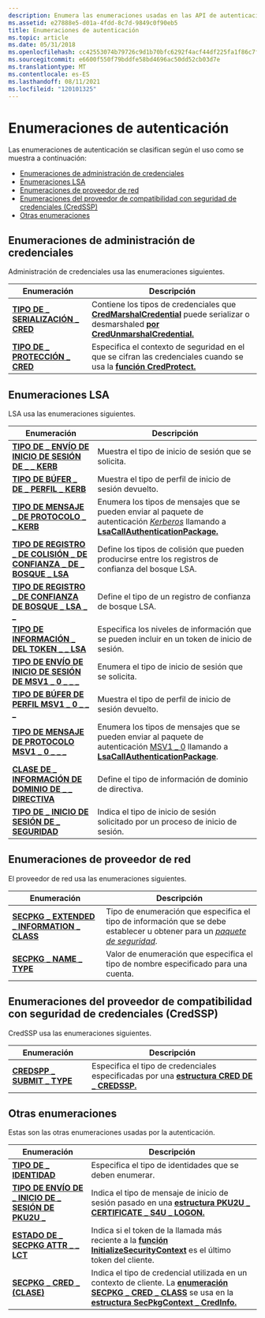 ```yaml
---
description: Enumera las enumeraciones usadas en las API de autenticación.
ms.assetid: e27888e5-d01a-4fdd-8c7d-9849c0f90eb5
title: Enumeraciones de autenticación
ms.topic: article
ms.date: 05/31/2018
ms.openlocfilehash: cc42553074b79726c9d1b70bfc6292f4acf44df225fa1f86c7f7a28289ec8ab7
ms.sourcegitcommit: e6600f550f79bddfe58bd4696ac50dd52cb03d7e
ms.translationtype: MT
ms.contentlocale: es-ES
ms.lasthandoff: 08/11/2021
ms.locfileid: "120101325"
---
```

# <a name="authentication-enumerations"></a>Enumeraciones de autenticación

Las enumeraciones de autenticación se clasifican según el uso como se muestra a continuación:

-   [Enumeraciones de administración de credenciales](#credentials-management-enumerations)
-   [Enumeraciones LSA](#lsa-enumerations)
-   [Enumeraciones de proveedor de red](#network-provider-enumerations)
-   [Enumeraciones del proveedor de compatibilidad con seguridad de credenciales (CredSSP)](#credential-security-support-provider-credssp-enumerations)
-   [Otras enumeraciones](#other-enumerations)

## <a name="credentials-management-enumerations"></a>Enumeraciones de administración de credenciales

Administración de credenciales usa las enumeraciones siguientes.



| Enumeración                                            | Descripción                                                                                                                                                                                               |
|--------------------------------------------------------|-----------------------------------------------------------------------------------------------------------------------------------------------------------------------------------------------------------|
| [**TIPO DE \_ SERIALIZACIÓN \_ CRED**](/windows/desktop/api/WinCred/ne-wincred-cred_marshal_type)       | Contiene los tipos de credenciales que [**CredMarshalCredential**](/windows/desktop/api/WinCred/nf-wincred-credmarshalcredentiala) puede serializar o desmarshaled [**por CredUnmarshalCredential.**](/windows/desktop/api/WinCred/nf-wincred-credunmarshalcredentiala)<br/> |
| [**TIPO DE \_ PROTECCIÓN \_ CRED**](/windows/desktop/api/WinCred/ne-wincred-cred_protection_type) | Especifica el contexto de seguridad en el que se cifran las credenciales cuando se usa la [**función CredProtect.**](/windows/desktop/api/WinCred/nf-wincred-credprotecta)<br/>                                                                  |



 

## <a name="lsa-enumerations"></a>Enumeraciones LSA

LSA usa las enumeraciones siguientes.



| Enumeración                                                                                   | Descripción                                                                                                                                                                                                                                                          |
|-----------------------------------------------------------------------------------------------|----------------------------------------------------------------------------------------------------------------------------------------------------------------------------------------------------------------------------------------------------------------------|
| [**TIPO DE \_ ENVÍO DE INICIO DE SESIÓN DE \_ \_ KERB**](/windows/desktop/api/Ntsecapi/ne-ntsecapi-kerb_logon_submit_type)                                   | Muestra el tipo de inicio de sesión que se solicita.<br/>                                                                                                                                                                                                                  |
| [**TIPO DE BÚFER \_ DE \_ PERFIL \_ KERB**](/windows/desktop/api/Ntsecapi/ne-ntsecapi-kerb_profile_buffer_type)                               | Muestra el tipo de perfil de inicio de sesión devuelto.<br/>                                                                                                                                                                                                                 |
| [**TIPO DE MENSAJE \_ DE PROTOCOLO \_ \_ KERB**](/windows/desktop/api/Ntsecapi/ne-ntsecapi-kerb_protocol_message_type)                           | Enumera los tipos de mensajes que se pueden enviar al paquete de autenticación [*Kerberos*](/windows/desktop/SecGloss/k-gly) llamando a [**LsaCallAuthenticationPackage.**](/windows/desktop/api/Ntsecapi/nf-ntsecapi-lsacallauthenticationpackage)<br/> |
| [**TIPO DE REGISTRO \_ DE COLISIÓN \_ DE CONFIANZA \_ DE \_ BOSQUE \_ LSA**](/windows/desktop/api/Ntsecapi/ne-ntsecapi-lsa_forest_trust_collision_record_type) | Define los tipos de colisión que pueden producirse entre los registros de confianza del bosque LSA.<br/>                                                                                                                                                                           |
| [**TIPO DE REGISTRO \_ DE CONFIANZA DE BOSQUE \_ LSA \_ \_**](/windows/desktop/api/Ntsecapi/ne-ntsecapi-lsa_forest_trust_record_type)                      | Define el tipo de un registro de confianza de bosque LSA.<br/>                                                                                                                                                                                                           |
| [**TIPO DE INFORMACIÓN \_ DEL TOKEN \_ \_ LSA**](/windows/desktop/api/Ntsecpkg/ne-ntsecpkg-lsa_token_information_type)                           | Especifica los niveles de información que se pueden incluir en un token de inicio de sesión.<br/>                                                                                                                                                                                |
| [**TIPO DE ENVÍO DE INICIO DE SESIÓN DE MSV1 \_ 0 \_ \_ \_**](/windows/desktop/api/Ntsecapi/ne-ntsecapi-msv1_0_logon_submit_type)                              | Enumera el tipo de inicio de sesión que se solicita.<br/>                                                                                                                                                                                                                  |
| [**TIPO DE BÚFER DE PERFIL MSV1 \_ 0 \_ \_ \_**](/windows/desktop/api/Ntsecapi/ne-ntsecapi-msv1_0_profile_buffer_type)                          | Muestra el tipo de perfil de inicio de sesión devuelto.<br/>                                                                                                                                                                                                                 |
| [**TIPO DE MENSAJE DE PROTOCOLO MSV1 \_ 0 \_ \_ \_**](/windows/desktop/api/Ntsecapi/ne-ntsecapi-msv1_0_protocol_message_type)                      | Enumera los tipos de mensajes que se pueden enviar al paquete de autenticación [MSV1 \_ 0](msv1-0-authentication-package.md) llamando a [**LsaCallAuthenticationPackage**](/windows/desktop/api/Ntsecapi/nf-ntsecapi-lsacallauthenticationpackage).<br/>                                                 |
| [**CLASE DE \_ INFORMACIÓN DE DOMINIO DE \_ \_ DIRECTIVA**](/windows/desktop/api/Ntsecapi/ne-ntsecapi-policy_domain_information_class)                 | Define el tipo de información de dominio de directiva.<br/>                                                                                                                                                                                                            |
| [**TIPO DE \_ INICIO DE SESIÓN DE \_ SEGURIDAD**](/windows/desktop/api/Ntsecapi/ne-ntsecapi-security_logon_type)                                          | Indica el tipo de inicio de sesión solicitado por un proceso de inicio de sesión.<br/>                                                                                                                                                                                                 |



 

## <a name="network-provider-enumerations"></a>Enumeraciones de proveedor de red

El proveedor de red usa las enumeraciones siguientes.



| Enumeración                                                                       | Descripción                                                                                                                                                                                |
|-----------------------------------------------------------------------------------|--------------------------------------------------------------------------------------------------------------------------------------------------------------------------------------------|
| [**SECPKG \_ EXTENDED \_ INFORMATION \_ CLASS**](/windows/desktop/api/Ntsecpkg/ne-ntsecpkg-secpkg_extended_information_class) | Tipo de enumeración que especifica el tipo de información que se debe establecer u obtener para un [*paquete de seguridad*](/windows/desktop/SecGloss/s-gly).<br/> |
| [**SECPKG \_ NAME \_ TYPE**](/windows/desktop/api/Ntsecpkg/ne-ntsecpkg-secpkg_name_type)                                    | Valor de enumeración que especifica el tipo de nombre especificado para una cuenta.<br/>                                                                                                     |



 

## <a name="credential-security-support-provider-credssp-enumerations"></a>Enumeraciones del proveedor de compatibilidad con seguridad de credenciales (CredSSP)

CredSSP usa las enumeraciones siguientes.



| Enumeración                                          | Descripción                                                                                                  |
|------------------------------------------------------|--------------------------------------------------------------------------------------------------------------|
| [**CREDSPP \_ SUBMIT \_ TYPE**](/windows/win32/api/credssp/ne-credssp-credspp_submit_type) | Especifica el tipo de credenciales especificadas por una [**estructura CRED DE \_ CREDSSP.**](/windows/desktop/api/Credssp/ns-credssp-credssp_cred)<br/> |



 

## <a name="other-enumerations"></a>Otras enumeraciones

Estas son las otras enumeraciones usadas por la autenticación.



| Enumeración                                                   | Descripción                                                                                                                                                                                                                |
|---------------------------------------------------------------|----------------------------------------------------------------------------------------------------------------------------------------------------------------------------------------------------------------------------|
| [**TIPO DE \_ IDENTIDAD**](/windows/win32/api/identitycommon/ne-identitycommon-identity_type)                       | Especifica el tipo de identidades que se deben enumerar.<br/>                                                                                                                                                                  |
| [**TIPO DE ENVÍO DE \_ INICIO DE \_ SESIÓN DE PKU2U \_**](/windows/desktop/api/Ntsecapi/ne-ntsecapi-pku2u_logon_submit_type) | Indica el tipo de mensaje de inicio de sesión pasado en una [**estructura PKU2U \_ CERTIFICATE \_ S4U \_ LOGON.**](/windows/desktop/api/Ntsecapi/ns-ntsecapi-pku2u_certificate_s4u_logon)<br/>                                                                                |
| [**ESTADO DE \_ SECPKG ATTR \_ \_ LCT**](/windows/desktop/api/Sspi/ne-sspi-secpkg_attr_lct_status)   | Indica si el token de la llamada más reciente a la [**función InitializeSecurityContext**](/windows/win32/api/sspi/nf-sspi-initializesecuritycontexta) es el último token del cliente.<br/>                               |
| [**SECPKG \_ CRED \_ (CLASE)**](/windows/desktop/api/Sspi/ne-sspi-secpkg_cred_class)              | Indica el tipo de credencial utilizada en un contexto de cliente. La [**enumeración SECPKG \_ CRED \_ CLASS**](/windows/desktop/api/Sspi/ne-sspi-secpkg_cred_class) se usa en la [**estructura SecPkgContext \_ CredInfo.**](/windows/desktop/api/Sspi/ns-sspi-secpkgcontext_credinfo)<br/> |



 

 

